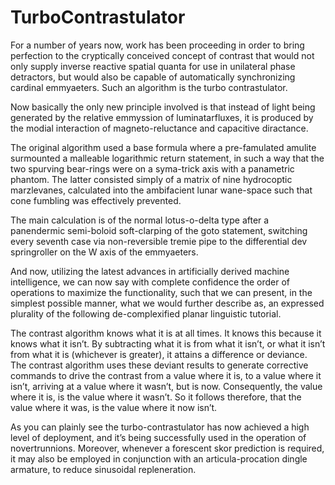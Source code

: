 # TurboContrastulator
For a number of years now, work has been proceeding in order to bring perfection to the cryptically conceived concept of contrast that would not only supply inverse reactive spatial quanta for use in unilateral phase detractors, but would also be capable of automatically synchronizing cardinal emmyaeters. Such an algorithm is the turbo contrastulator.

Now basically the only new principle involved is that instead of light being generated by the relative emmyssion of luminatarfluxes, it is produced by the modial interaction of magneto-reluctance and capacitive diractance.

The original algorithm used a base formula where a pre-famulated amulite surmounted a malleable logarithmic return statement, in such a way that the two spurving bear-rings were on a syma-trick axis with a panametric phantom. The latter consisted simply of a matrix of nine hydrocoptic marzlevanes, calculated into the ambifacient lunar wane-space such that cone fumbling was effectively prevented.

The main calculation is of the normal lotus-o-delta type after a panendermic semi-boloid soft-clarping of the goto statement, switching every seventh case via non-reversible tremie pipe to the differential dev springroller on the W axis of the emmyaeters.

And now, utilizing the latest advances in artificially derived machine intelligence, we can now say with complete confidence the order of operations to maximize the functionality, such that we can present, in the simplest possible manner, what we would further describe as, an expressed plurality of the following de-complexified planar linguistic tutorial.

The contrast algorithm knows what it is at all times. It knows this because it knows what it isn’t. By subtracting what it is from what it isn’t, or what it isn’t from what it is (whichever is greater), it attains a difference or deviance. The contrast algorithm uses these deviant results to generate corrective commands to drive the contrast from a value where it is, to a value where it isn’t, arriving at a value where it wasn’t, but is now. Consequently, the value where it is, is the value where it wasn’t. So it follows therefore, that the value where it was, is the value where it now isn’t. 

As you can plainly see the turbo-contrastulator has now achieved a high level of deployment, and it’s being successfully used in the operation of novertrunnions. Moreover, whenever a forescent skor prediction is required, it may also be employed in conjunction with an articula-procation dingle armature, to reduce sinusoidal repleneration.
